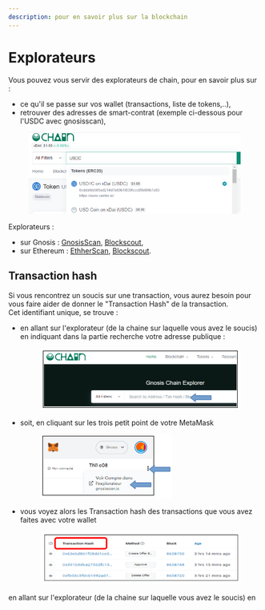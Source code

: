 ```yaml
---
description: pour en savoir plus sur la blockchain
---
```


# Explorateurs

Vous pouvez vous servir des explorateurs de chain, pour en savoir plus sur : &#x20;

* ce qu'il se passe sur vos wallet (transactions, liste de tokens,..),
* retrouver des adresses de smart-contrat (exemple ci-dessous pour l'USDC avec gnosisscan),

<figure><img src="../../.gitbook/assets/image (48).png" alt=""><figcaption></figcaption></figure>

Explorateurs :&#x20;

* sur Gnosis : [GnosisScan](https://gnosisscan.io/), [Blockscout](https://blockscout.com/xdai/mainnet),
* sur Ethereum : [EthherScan](https://etherscan.io/),  [Blockscout](https://blockscout.com/eth/mainnet).

## Transaction hash

Si vous rencontrez un soucis sur une transaction, vous aurez besoin pour vous faire aider de donner le "Transaction Hash" de la transaction.\
Cet identifiant unique, se trouve :

*   en allant sur l'explorateur (de la chaine sur laquelle vous avez  le soucis) en indiquant dans la partie recherche votre adresse publique :

    <figure><img src="../../.gitbook/assets/image (1).png" alt=""><figcaption></figcaption></figure>
*   soit, en cliquant sur les trois petit point de votre MetaMask

    <figure><img src="../../.gitbook/assets/image.png" alt=""><figcaption></figcaption></figure>
*   vous voyez alors les Transaction hash des transactions que vous avez faites avec votre wallet

    <figure><img src="../../.gitbook/assets/image (5).png" alt=""><figcaption></figcaption></figure>

en allant sur l'explorateur (de la chaine sur laquelle vous avez  le soucis) en&#x20;
